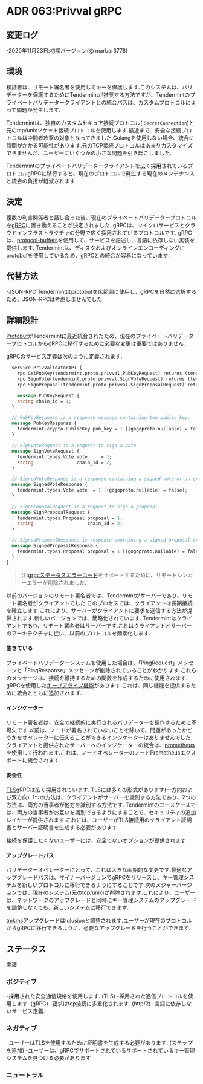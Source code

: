 # ADR 063:Privval gRPC

## 変更ログ

-2020年11月23日:初期バージョン(@ marbar3778)

## 環境

検証者は、リモート署名者を使用してキーを保護します.このシステムは、バリデーターを保護するためにTendermintが推奨する方法ですが、Tendermintのプライベートバリデータークライアントとの統合パスは、カスタムプロトコルによって問題が発生します.

Tendermintは、独自のカスタムセキュア接続プロトコル( `SecretConnection`)と元のtcp/unixソケット接続プロトコルを使用します.最近まで、安全な接続プロトコルは中間者攻撃の対象となってきました.Golangを使用しない場合、統合に時間がかかる可能性があります.元のTCP接続プロトコルはあまりカスタマイズできませんが、ユーザーにいくつかの小さな問題を引き起こしました.

Tendermintのプライベートバリデータークライアントを広く採用されているプロトコルgRPCに移行すると、現在のプロトコルで発生する現在のメンテナンスと統合の負担が軽減されます.

## 決定

複数の利害関係者と話し合った後、現在のプライベートバリデータープロトコルを[gRPC](https://grpc.io/)に置き換えることが決定されました. gRPCは、マイクロサービスとクラウドインフラストラクチャの分野で広く採用されているプロトコルです. gRPCは、[protocol-buffers](https://developers.google.com/protocol-buffers)を使用して、サービスを記述し、言語に依存しない実装を提供します. Tendermintは、ディスクおよびオンラインエンコーディングにprotobufを使用しているため、gRPCとの統合が容易になっています.

## 代替方法

-JSON-RPC:Tendermintはprotobufを広範囲に使用し、gRPCを自然に選択するため、JSON-RPCは考慮しませんでした.

## 詳細設計

[Protobuf](https://developers.google.com/protocol-buffers)がTendermintに最近統合されたため、現在のプライベートバリデータープロトコルからgRPCに移行するために必要な変更は重要ではありません.

gRPCの[サービス定義](https://grpc.io/docs/what-is-grpc/core-concepts/#service-definition)は次のように定義されます.

```proto
  service PrivValidatorAPI {
    rpc GetPubKey(tendermint.proto.privval.PubKeyRequest) returns (tendermint.proto.privval.PubKeyResponse);
    rpc SignVote(tendermint.proto.privval.SignVoteRequest) returns (tendermint.proto.privval.SignedVoteResponse);
    rpc SignProposal(tendermint.proto.privval.SignProposalRequest) returns (tendermint.proto.privval.SignedProposalResponse);

    message PubKeyRequest {
    string chain_id = 1;
  }

  // PubKeyResponse is a response message containing the public key.
  message PubKeyResponse {
    tendermint.crypto.PublicKey pub_key = 1 [(gogoproto.nullable) = false];
  }

  // SignVoteRequest is a request to sign a vote
  message SignVoteRequest {
    tendermint.types.Vote vote     = 1;
    string                chain_id = 2;
  }

  // SignedVoteResponse is a response containing a signed vote or an error
  message SignedVoteResponse {
    tendermint.types.Vote vote  = 1 [(gogoproto.nullable) = false];
  }

  // SignProposalRequest is a request to sign a proposal
  message SignProposalRequest {
    tendermint.types.Proposal proposal = 1;
    string                    chain_id = 2;
  }

  // SignedProposalResponse is response containing a signed proposal or an error
  message SignedProposalResponse {
    tendermint.types.Proposal proposal = 1 [(gogoproto.nullable) = false];
  }
}
```

>注:[grpcステータスエラーコード](https://grpc.io/docs/guides/error/)をサポートするために、リモートシンガーエラーが削除されました.

以前のバージョンのリモート署名者では、Tendermintがサーバーであり、リモート署名者がクライアントでした.このプロセスでは、クライアントは長期接続を確立します.これにより、サーバーがクライアントに要求を送信する方法が提供されます.新しいバージョンでは、簡略化されています. Tendermintはクライアントであり、リモート署名者はサーバーです.これはクライアントとサーバーのアーキテクチャに従い、以前のプロトコルを簡素化します.

#### 生きている

プライベートバリデーターシステムを使用した場合は、「PingRequest」メッセージと「PingResponse」メッセージが削除されていることがわかります.これらのメッセージは、接続を維持するための関数を作成するために使用されます. gRPCを使用した[キープアライブ機能](https://github.com/grpc/grpc/blob/master/doc/keepalive.md)があります.これは、同じ機能を提供するために統合とともに追加されます.

#### インジケーター

リモート署名者は、安全で継続的に実行されるバリデーターを操作するために不可欠です.以前は、ノードが署名されていないことを除いて、問題があったかどうかをオペレーターに伝えることができるインジケーターはありませんでした.クライアントと提供されたサーバーへのインジケーターの統合は、[prometheus](https://github.com/grpc-ecosystem/go-grpc-prometheus)を使用して行われます.これは、ノードオペレーターのノードPrometheusエクスポートに統合されます.

#### 安全性

[TLS](https://en.wikipedia.org/wiki/Transport_Layer_Security)gRPCは広く採用されています. TLSには多くの形式があります(一方向および双方向). 1つの方法は、クライアントがサーバーを識別する方法であり、2つの方法は、両方の当事者が他方を識別する方法です. Tendermintのユースケースでは、両方の当事者がお互いを識別できるようにすることで、セキュリティの追加レイヤーが提供されます.これには、ユーザーがTLS接続用のクライアント証明書とサーバー証明書を生成する必要があります.

接続を保護したくないユーザーには、安全でないオプションが提供されます.

#### アップグレードパス

バリデーターオペレーターにとって、これは大きな画期的な変更です.最適なアップグレードパスは、マイナーバージョンでgRPCをリリースし、キー管理システムを新しいプロトコルに移行できるようにすることです.次のメジャーバージョンでは、現在のシステム(元のtcp/unix)が削除されます.これにより、ユーザーは、ネットワークのアップグレードと同時にキー管理システムのアップグレードを調整しなくても、新しいシステムに移行できます.

[tmkms](https://github.com/iqlusioninc/tmkms)アップグレードはIqlusionと調整されます.ユーザーが現在のプロトコルからgRPCに移行できるように、必要なアップグレードを行うことができます.

## ステータス


実装

### ポジティブ

-採用された安全通信規格を使用します. (TLS)
-採用された通信プロトコルを使用します. (gRPC)
-要求はtcp接続に多重化されます. (http/2)
-言語に依存しないサービス定義.

### ネガティブ

-ユーザーはTLSを使用するために証明書を生成する必要があります. (ステップを追加)
-ユーザーは、gRPCでサポートされているサポートされているキー管理システムを見つける必要があります

### ニュートラル
